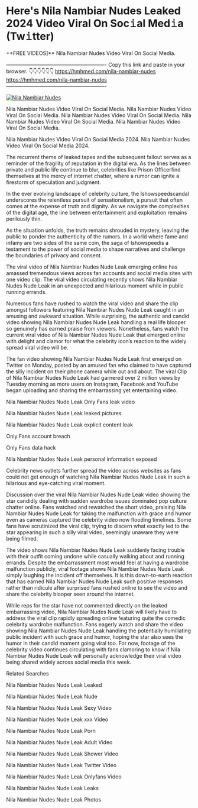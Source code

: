 # Here's Nila Nambiar Nudes Leaked 2024 Video Viral On Soc𝚒al Med𝚒a (Tw𝚒tter)

++FREE VIDEOS]** Nila Nambiar Nudes Video Viral On Social Media.

———————————————————-
Copy this link and paste in your browser.
👇👇👇👇👇👇
https://hmhmed.com/nila-nambiar-nudes
https://hmhmed.com/nila-nambiar-nudes
———————————————————-

[![Nila Nambiar Nudes](https://i.imgur.com/dJHk4Zq.gif)](https://hmhmed.com/nila-nambiar-nudes)

Nila Nambiar Nudes Video Viral On Social Media. Nila Nambiar Nudes Video Viral On Social Media. Nila Nambiar Nudes Video Viral On Social Media. Nila Nambiar Nudes Video Viral On Social Media. Nila Nambiar Nudes Video Viral On Social Media.

Nila Nambiar Nudes Video Viral On Social Media 2024. Nila Nambiar Nudes Video Viral On Social Media 2024.

The recurrent theme of leaked tapes and the subsequent fallout serves as a reminder of the fragility of reputation in the digital era. As the lines between private and public life continue to blur, celebrities like Prison Officerfind themselves at the mercy of internet chatter, where a rumor can ignite a firestorm of speculation and judgment.

In the ever evolving landscape of celebrity culture, the Ishowspeedscandal underscores the relentless pursuit of sensationalism, a pursuit that often comes at the expense of truth and dignity. As we navigate the complexities of the digital age, the line between entertainment and exploitation remains perilously thin.

As the situation unfolds, the truth remains shrouded in mystery, leaving the public to ponder the authenticity of the rumors. In a world where fame and infamy are two sides of the same coin, the saga of Ishowspeedis a testament to the power of social media to shape narratives and challenge the boundaries of privacy and consent.

The viral video of Nila Nambiar Nudes Nude Leak emerging online has amassed tremendous views across fan accounts and social media sites with one video clip. The viral video circulating recently shows Nila Nambiar Nudes Nude Leak in an unexpected and hilarious moment while in public running errands.

Numerous fans have rushed to watch the viral video and share the clip amongst followers featuring Nila Nambiar Nudes Nude Leak caught in an amusing and awkward situation. While surprising, the authentic and candid video showing Nila Nambiar Nudes Nude Leak handling a real life blooper so genuinely has earned praise from viewers. Nonetheless, fans watch the current viral video of Nila Nambiar Nudes Nude Leak that emerged online with delight and clamor for what the celebrity icon’s reaction to the widely spread viral video will be.

The fan video showing Nila Nambiar Nudes Nude Leak first emerged on Twitter on Monday, posted by an amused fan who claimed to have captured the silly incident on their phone camera while out and about. The viral Clip of Nila Nambiar Nudes Nude Leak had garnered over 2 million views by Tuesday morning as more users on Instagram, Facebook and YouTube began uploading and sharing the embarrassing yet entertaining video.

Nila Nambiar Nudes Nude Leak Only Fans leak video

Nila Nambiar Nudes Nude Leak leaked pictures

Nila Nambiar Nudes Nude Leak explicit content leak

Only Fans account breach

Only Fans data hack

Nila Nambiar Nudes Nude Leak personal information exposed

Celebrity news outlets further spread the video across websites as fans could not get enough of watching Nila Nambiar Nudes Nude Leak in such a hilarious and eye-catching viral moment.

Discussion over the viral Nila Nambiar Nudes Nude Leak video showing the star candidly dealing with sudden wardrobe issues dominated pop culture chatter online. Fans watched and rewatched the short video, praising Nila Nambiar Nudes Nude Leak for taking the malfunction with grace and humor even as cameras captured the celebrity video now flooding timelines. Some fans have scrutinized the viral clip, trying to discern what exactly led to the star appearing in such a silly viral video, seemingly unaware they were being filmed.

The video shows Nila Nambiar Nudes Nude Leak suddenly facing trouble with their outfit coming undone while casually walking about and running errands. Despite the embarrassment most would feel at having a wardrobe malfunction publicly, viral footage shows Nila Nambiar Nudes Nude Leak simply laughing the incident off themselves. It is this down-to-earth reaction that has earned Nila Nambiar Nudes Nude Leak such positive responses rather than ridicule after surprised fans rushed online to see the video and share the celebrity blooper seen around the internet.

While reps for the star have not commented directly on the leaked embarrassing video, Nila Nambiar Nudes Nude Leak will likely have to address the viral clip rapidly spreading online featuring quite the comedic celebrity wardrobe malfunction. Fans eagerly watch and share the video showing Nila Nambiar Nudes Nude Leak handling the potentially humiliating public incident with such grace and humor, hoping the star also sees the humor in their candid moment going viral too. For now, footage of the celebrity video continues circulating with fans clamoring to know if Nila Nambiar Nudes Nude Leak will personally acknowledge their viral video being shared widely across social media this week.

Related Searches

Nila Nambiar Nudes Nude Leak Leaked

Nila Nambiar Nudes Nude Leak Nude

Nila Nambiar Nudes Nude Leak Sexy Video

Nila Nambiar Nudes Nude Leak xxx Video

Nila Nambiar Nudes Nude Leak Porn

Nila Nambiar Nudes Nude Leak Adult Video

Nila Nambiar Nudes Nude Leak Shower Video

Nila Nambiar Nudes Nude Leak Twitter Video

Nila Nambiar Nudes Nude Leak Onlyfans Video

Nila Nambiar Nudes Nude Leak Leaks

Nila Nambiar Nudes Nude Leak Photos